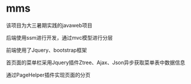 # mms
该项目为大三暑期实践的javaweb项目

后端使用ssm进行开发，通过mvc模型进行分层

前端使用了Jquery、bootstrap框架  

首页面的菜单栏采用Jquery插件Ztree、Ajax、Json异步获取菜单表中数据信息

通过PageHelper插件实现页面的分页
